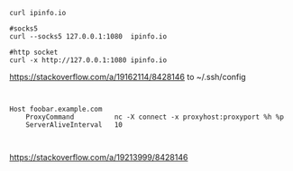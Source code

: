 ```
curl ipinfo.io

#socks5
curl --socks5 127.0.0.1:1080  ipinfo.io

#http socket
curl -x http://127.0.0.1:1080 ipinfo.io
```



https://stackoverflow.com/a/19162114/8428146
 to ~/.ssh/config
```


Host foobar.example.com
    ProxyCommand          nc -X connect -x proxyhost:proxyport %h %p
    ServerAliveInterval   10



```
https://stackoverflow.com/a/19213999/8428146
